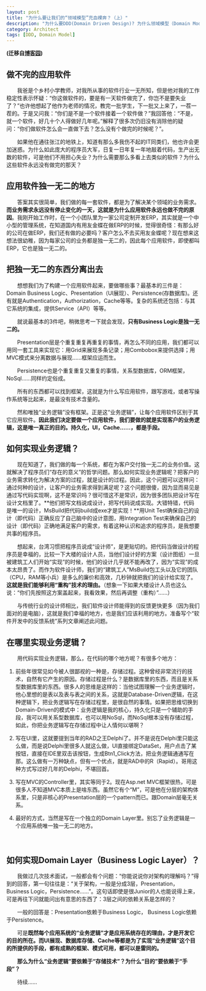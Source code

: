 ```yaml
---
layout: post
title: "为什么要让我们的“领域模型”充血裸奔？（上）"
description: "为什么要DDD(Domain Driven Design)? 为什么领域模型（Domain Model）要充血？ 因为解决领域问题才是软件的目的， 持久化、展现则不是。"
category: Architect
tags: [DDD, Domain Model]
---
```


**(迁移自[博客园](http://www.cnblogs.com/CaiAbin/archive/2011/05/08/2040026.html))**

## 做不完的应用软件

　　我爸是个乡村小学教师，对我所从事的软件行业一无所知，但是他对我的工作稳定性表示怀疑：“你这做软件的，要是有一天软件做完了，你岂不是要失业了？”也许他想起了他作为老师的情况，教完一批学生，下一批又上来了，一茬一茬的。于是又问我：“你们是不是一个软件接着一个软件做？”我回答他：“不是，就一个软件，好几十个人得做好几年呢。”解释了很多次仍旧没有消除他的疑问：“你们做软件怎么会一直做下去？怎么没有个做完的时候呢？”。

　　如果他在通往张江的地铁上，知道有那么多我伤不起的IT同类们，他也许会更加迷惑。为什么如此庞大的程序员大军，日复一日年复一年地敲着代码，生产出无数的软件，可是他们不用担心失业？为什么需要那么多看上去类似的软件？为什么这些软件永远没有做完的那天？

## 应用软件独一无二的地方

　　答案其实很简单，我们做的每一套软件，都是为了解决某个领域的业务需求。**而业务需求永远没有停止变化的一天，这就是为什么应用软件永远也做不完的原因**。我刚开始工作时，在一个小团队里为一家公司定制开发ERP，其实就是一个中小型的管理系统，在知道国内有用友金蝶在做ERP的时候，觉得很奇怪：有那么好的公司在做ERP，我们还有做的必要吗？客户怎么不去买用友金蝶呢？现在想来这想法很幼稚，因为每家公司的业务都是独一无二的，因此每个应用软件，即使都叫ERP，它也是独一无二的。　

## 把独一无二的东西分离出去

　　想想我们为了构建一个应用软件起来，要做哪些事？最基本的三件是：Domain Business Logic、Presentation（UI展现）、Persistence(存数据库)。还有就是Authentication，Authorization，Cache等等。复杂的系统还包括：与其它系统的集成，提供Service（API）等等。

　　就说最基本的3件吧，稍微思考一下就会发现，**只有Business Logic是独一无二的。**

　　Presentation层是个重复重复再重复的事情，再怎么不同的应用，我们都可以用同一套工具来实现它：用Grid来展现多条记录；用Combobox来提供选择；用MVC模式来分离数据与展现……框架应运而生。

　　Persistence也是个重复重复又重复的事情，关系型数据库，ORM框架，NoSql……同样约定俗成。

　　所有的东西都可以找到框架，这就是为什么写应用软件，跟写游戏，或者写操作系统等比起来，是最没有技术含量的。

　　然和唯独“业务逻辑”没有框架。正是这“业务逻辑”，让每个应用软件区别于其它应用软件。**因此我们决定要做一个应用软件，我们要做的就是实现客户的业务逻辑，这是唯一真正的目的。持久化，UI，Cache……，都是手段。**



## 如何实现业务逻辑？

　　现在知道了，我们做的每一个系统，都在为客户交付独一无二的业务价值。这就解决了程序员们“存在的意义”的哲学问题。那么如何实现业务逻辑呢？把客户的业务需求转化为解决方案的过程，就是设计的过程。因此，这个问题可以这样问：通过何种的设计，让客户的业务需求得到满足呢？这个问题很傻，因为显而易见是通过写代码实现啊，这不是常识吗？很可惜这不是常识，因为很多团队把设计写在设计文档里了。**他们把写文档说成设计，把写代码说成实现。大错特错，代码是唯一的设计，MsBuild把代码build成exe才是实现！**用Unit Test确保自己的设计（即代码）正确反应了自己脑中的设计意图，用Integration Test来确保自己的设计（即代码）正确地满足客户的需求，有着这种认识和追求的程序员，是我想要共事的程序员。

　　想起来，台湾习惯把程序员说成“设计师”，是更贴切的。把代码当做设计的程序员是幸福的，比较一下大楼的设计人员，当他们设计好的方案（设计图纸）一旦被建筑工人们开始“实现”的时候，他们的设计几乎就不能再改了，因为“实现”的成本太昂贵了。而作为软件设计师，我们的“建筑工人”MsBuild包工头以及它的团队（CPU，RAM等小兵）是多么的廉价和高效，几秒钟就把我们的设计给实现了。**这就是我们能够利用“重构”技术的理由。**（想象一下如果大楼设计人员也这么说：“你们先按照这方案盖起来，我看效果，然后再调整（重构）”……）

　　与传统行业的设计师相比，我们软件设计师能得到的反馈更快更多（因为我们面对的是电脑），这就是我们幸福的地方，也是我们应该利用的地方。准备写个“软件开发中的反馈系统”系列文章阐述此问题。



## 在哪里实现业务逻辑？

　　用代码实现业务逻辑，那么，在代码的哪个地方呢？有很多个地方：

1. 前些年很常见如今被人很鄙视的一种是，存储过程。这种曾经非常流行的技术，自然有它产生的原因。存储过程是什么？是数据库里的东西，而且是关系型数据库里的东西。很多人的思维是这样的：当他试图理解一个业务逻辑时，他心里想的是表以及表与表之间的关系，这就是Database-Driven逻辑，在这种逻辑下，把业务逻辑写在存储过程里，是很自然的事情。如果把思维切换到Domain-Driven的模式中：业务逻辑是我的核心，持久化只是一个辅助的手段，我可以用关系型数据库，也可以用NoSql，而NoSql根本没有存储过程，如此，你把业务逻辑写在存储过程中让人情何以堪啊？

2. 写在UI里，这就要提到当年的RAD之王Delphi了。并不是说在Delphi里只能这么做，而是说Delphi里很多人就这么做，UI直接绑定DataSet，用户点击了某按钮，直接在IDE里双击该按钮，生成Btn1_Click方法，把业务逻辑通通写在那。这么做有一万种缺点，但有一个优点，就是RAD中的R（Rapid）。哥用这种方式写过好几年的Delphi，不堪回首。

3. 写在MVC的Controller里，其实等同于2。现在Asp.net MVC框架很热，可是很多人不知道MVC本质上是啥东西。虽然它有个“M”，可是他在分层的架构体系里，只是非核心的Presentation层的一个pattern而已。跟Domain层毫无关系。

4. 最好的方式，当然是写在一个独立的Domain Layer里。别忘了业务逻辑是一个应用系统唯一独一无二的地方。

　　

## 如何实现Domain Layer（Business Logic Layer）？

　　我做过几次技术面试，一般都会有个问题：“你能说说你对架构的理解吗？”得到的回答，第一句往往是：“关于架构，一般是分成3层，Presentation，Business Logic，Persistence……”。这句话即使是很Junior的人也能说得上来，可是再往下问就能问出有意思的东西了：3层之间的依赖关系是怎样的？

　　一般的回答是：Presentation依赖于Business Logic， Business Logic依赖于Persistence。

　　可是**既然每个应用系统的“业务逻辑”才是应用系统存在的理由，才是开发它的目的所在。而UI展现、数据库存储、Cache等都是为了实现“业务逻辑”这个目的所提供的手段，都有成熟的框架、模式可用，都可以是雷同的。**

　　**那么为什么“业务逻辑”要依赖于“存储技术”？为什么“目的”要依赖于“手段”？**

　　待续……

